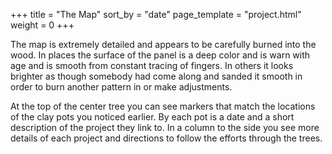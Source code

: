 +++
title = "The Map"
sort_by = "date"
page_template = "project.html"
weight = 0
+++

The map is extremely detailed and appears to be carefully
burned into the wood. In places the surface of the panel is
a deep color and is warn with age and is smooth from
constant tracing of fingers. In others it looks brighter as
though somebody had come along and sanded it smooth in order
to burn another pattern in or make adjustments.

At the top of the center tree you can see markers that match
the locations of the clay pots you noticed earlier. By each
pot is a date and a short description of the project they
link to. In a column to the side you see more details of
each project and directions to follow the efforts through
the trees.
